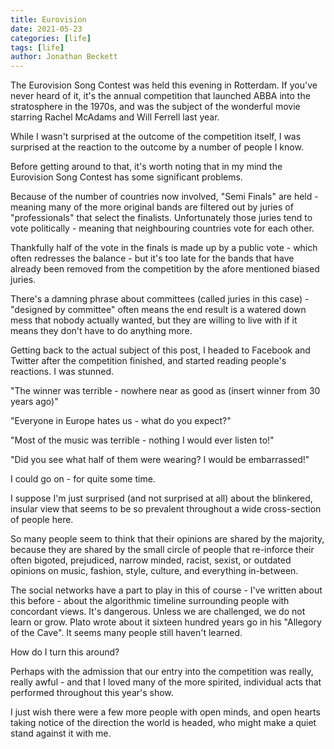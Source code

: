 ```yaml
---
title: Eurovision
date: 2021-05-23
categories: [life]
tags: [life]
author: Jonathan Beckett
---
```


The Eurovision Song Contest was held this evening in Rotterdam. If you've never heard of it, it's the annual competition that launched ABBA into the stratosphere in the 1970s, and was the subject of the wonderful movie starring Rachel McAdams and Will Ferrell last year.

While I wasn't surprised at the outcome of the competition itself, I was surprised at the reaction to the outcome by a number of people I know.

Before getting around to that, it's worth noting that in my mind the Eurovision Song Contest has some significant problems.

Because of the number of countries now involved, "Semi Finals" are held - meaning many of the more original bands are filtered out by juries of "professionals" that select the finalists. Unfortunately those juries tend to vote politically - meaning that neighbouring countries vote for each other.

Thankfully half of the vote in the finals is made up by a public vote - which often redresses the balance - but it's too late for the bands that have already been removed from the competition by the afore mentioned biased juries.

There's a damning phrase about committees (called juries in this case) - "designed by committee" often means the end result is a watered down mess that nobody actually wanted, but they are willing to live with if it means they don't have to do anything more.

Getting back to the actual subject of this post, I headed to Facebook and Twitter after the competition finished, and started reading people's reactions. I was stunned.

"The winner was terrible - nowhere near as good as (insert winner from 30 years ago)"

"Everyone in Europe hates us - what do you expect?"

"Most of the music was terrible - nothing I would ever listen to!"

"Did you see what half of them were wearing? I would be embarrassed!"

I could go on - for quite some time.

I suppose I'm just surprised (and not surprised at all) about the blinkered, insular view that seems to be so prevalent throughout a wide cross-section of people here.

So many people seem to think that their opinions are shared by the majority, because they are shared by the small circle of people that re-inforce their often bigoted, prejudiced, narrow minded, racist, sexist, or outdated opinions on music, fashion, style, culture, and everything in-between.

The social networks have a part to play in this of course - I've written about this before - about the algorithmic timeline surrounding people with concordant views. It's dangerous. Unless we are challenged, we do not learn or grow. Plato wrote about it sixteen hundred years go in his "Allegory of the Cave". It seems many people still haven't learned.

How do I turn this around?

Perhaps with the admission that our entry into the competition was really, really awful - and that I loved many of the more spirited, individual acts that performed throughout this year's show.

I just wish there were a few more people with open minds, and open hearts taking notice of the direction the world is headed, who might make a quiet stand against it with me.